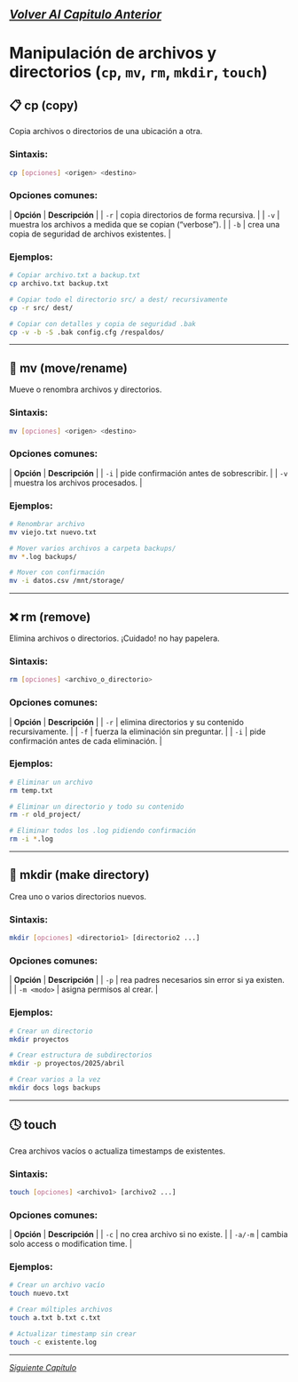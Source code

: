 [_Volver Al Capitulo Anterior_](/Módulo_2/1_Navegación.md)
---
# Manipulación de archivos y directorios (`cp`, `mv`, `rm`, `mkdir`, `touch`)

## 📋 cp (copy)
Copia archivos o directorios de una ubicación a otra.

### Sintaxis:
```bash
cp [opciones] <origen> <destino>

```

### Opciones comunes:
| **Opción** | **Descripción** |
| `-r` | copia directorios de forma recursiva. |
| `-v` | muestra los archivos a medida que se copian (“verbose”). |
| `-b` | crea una copia de seguridad de archivos existentes. |

### Ejemplos:
```bash
# Copiar archivo.txt a backup.txt
cp archivo.txt backup.txt

# Copiar todo el directorio src/ a dest/ recursivamente
cp -r src/ dest/

# Copiar con detalles y copia de seguridad .bak
cp -v -b -S .bak config.cfg /respaldos/
```
---
## 🚚 mv (move/rename)
Mueve o renombra archivos y directorios.

### Sintaxis:
```bash
mv [opciones] <origen> <destino>
```

### Opciones comunes:
| **Opción** | **Descripción** |
| `-i` | pide confirmación antes de sobrescribir. |
| `-v` | muestra los archivos procesados. |
### Ejemplos:
```bash
# Renombrar archivo
mv viejo.txt nuevo.txt

# Mover varios archivos a carpeta backups/
mv *.log backups/  

# Mover con confirmación
mv -i datos.csv /mnt/storage/
```
---
## ❌ rm (remove)
Elimina archivos o directorios. ¡Cuidado! no hay papelera.

### Sintaxis:
```bash
rm [opciones] <archivo_o_directorio>
```

### Opciones comunes:
| **Opción** | **Descripción** |
| `-r` | elimina directorios y su contenido recursivamente. |
| `-f` | fuerza la eliminación sin preguntar.  |
| `-i` | pide confirmación antes de cada eliminación.  |
### Ejemplos:
```bash
# Eliminar un archivo
rm temp.txt

# Eliminar un directorio y todo su contenido
rm -r old_project/

# Eliminar todos los .log pidiendo confirmación
rm -i *.log
```
---
## 📁 mkdir (make directory)
Crea uno o varios directorios nuevos.

### Sintaxis:
```bash
mkdir [opciones] <directorio1> [directorio2 ...]
```

### Opciones comunes:
| **Opción** | **Descripción** |
| `-p` | rea padres necesarios sin error si ya existen. |
| `-m <modo>` | asigna permisos al crear.  |
### Ejemplos:
```bash
# Crear un directorio
mkdir proyectos

# Crear estructura de subdirectorios
mkdir -p proyectos/2025/abril

# Crear varios a la vez
mkdir docs logs backups
```
---
## 🕓 touch
Crea archivos vacíos o actualiza timestamps de existentes.

### Sintaxis:
```bash
touch [opciones] <archivo1> [archivo2 ...]
```

### Opciones comunes:
| **Opción** | **Descripción** |
| `-c` | no crea archivo si no existe. |
| `-a/-m` | cambia solo access o modification time.  |
### Ejemplos:
```bash
# Crear un archivo vacío
touch nuevo.txt

# Crear múltiples archivos
touch a.txt b.txt c.txt

# Actualizar timestamp sin crear
touch -c existente.log
```
---
[_Siguiente Capítulo_](/Módulo_2/3_Busqueda_Filtro.md)